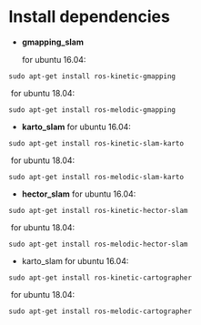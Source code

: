 # Install dependencies
- **gmapping_slam** 

  for ubuntu 16.04:

```
sudo apt-get install ros-kinetic-gmapping
```

​       for ubuntu 18.04:

```
sudo apt-get install ros-melodic-gmapping
```

- **karto_slam**
  for ubuntu 16.04:

```
sudo apt-get install ros-kinetic-slam-karto
```

​       for ubuntu 18.04:

```
sudo apt-get install ros-melodic-slam-karto
```
- **hector_slam**
  for ubuntu 16.04:

```
sudo apt-get install ros-kinetic-hector-slam
```

​       for ubuntu 18.04:

```
sudo apt-get install ros-melodic-hector-slam
```
- karto_slam
  for ubuntu 16.04:

```
sudo apt-get install ros-kinetic-cartographer
```

​       for ubuntu 18.04:

```
sudo apt-get install ros-melodic-cartographer
```

 
